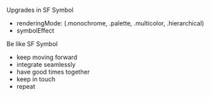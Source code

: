 
Upgrades in SF Symbol
- renderingMode: (.monochrome, .palette, .multicolor, .hierarchical)
- symbolEffect

Be like SF Symbol
- keep moving forward
- integrate seamlessly
- have good times together
- keep in touch
- repeat

